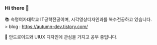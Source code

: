 ### Hi there 👋

📚 숙명여자대학교 IT공학전공이며, 시각영상디자인과를 복수전공하고 있습니다.  
     >  blog : https://autumn-dev.tistory.com/  
   > 


 
🤔 안드로이드와 UIUX 디자인에 관심을 가지고 공부 중입니다.


<!-- behance : https://www.behance.net/hongsohyun1a80  
**HSHyeon/HSHyeon** is a ✨ _special_ ✨ repository because its `README.md` (this file) appears on your GitHub profile.

Here are some ideas to get you started:

- 🔭 I’m currently working on ...
- 🌱 I’m currently learning ...
- 👯 I’m looking to collaborate on ...
- 🤔 I’m looking for help with ...
- 💬 Ask me about ...
- 📫 How to reach me: ...
- 😄 Pronouns: ...
- ⚡ Fun fact: ...
-->

